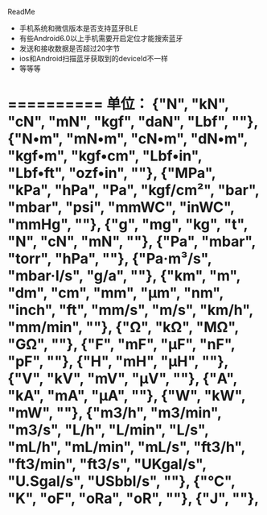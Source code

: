 
ReadMe
* 手机系统和微信版本是否支持蓝牙BLE
* 有些Android6.0以上手机需要开启定位才能搜索蓝牙
* 发送和接收数据是否超过20字节
* ios和Android扫描蓝牙获取到的deviceId不一样
* 等等等

==========
单位：
{"N", "kN", "cN", "mN", "kgf", "daN", "Lbf", ""},
{"N•m", "mN•m", "cN•m", "dN•m", "kgf•m", "kgf•cm", "Lbf•in", "Lbf•ft", "ozf•in", ""},
{"MPa", "kPa", "hPa", "Pa", "kgf/cm²", "bar", "mbar", "psi", "mmWC", "inWC", "mmHg", ""},
{"g", "mg", "kg", "t", "N", "cN", "mN", ""},
{"Pa", "mbar", "torr", "hPa", ""},
{"Pa·m³/s", "mbar·l/s", "g/a", ""},
{"km", "m", "dm", "cm", "mm", "μm", "nm", "inch", "ft", "mm/s", "m/s", "km/h", "mm/min", ""},
{"Ω", "kΩ", "MΩ", "GΩ", ""},
{"F", "mF", "μF", "nF", "pF", ""},
{"H", "mH", "μH", ""},
{"V", "kV", "mV", "μV", ""},
{"A", "kA", "mA", "μA", ""},
{"W", "kW", "mW", ""},
{"m3/h", "m3/min", "m3/s", "L/h", "L/min", "L/s", "mL/h", "mL/min", "mL/s", "ft3/h", "ft3/min", "ft3/s", "UKgal/s", "U.Sgal/s", "USbbl/s", ""},
{"℃", "K", "οF", "οRa", "οR", ""},
{"J", ""},
==============